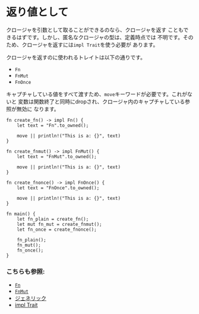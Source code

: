 # 返り値として

クロージャを引数として取ることができるのなら、クロージャを返す
こともできるはずです。しかし、匿名なクロージャの型は、定義時点では
不明です。そのため、クロージャを返すには`impl Trait`を使う必要が
あります。

クロージャを返すのに使われるトレイトは以下の通りです。

* `Fn`
* `FnMut`
* `FnOnce`

キャプチャしている値をすべて渡すため、`move`キーワードが必要です。これがないと
変数は関数終了と同時にdropされ、クロージャ内のキャプチャしている参照が無効に
なります。

```rust,editable
fn create_fn() -> impl Fn() {
    let text = "Fn".to_owned();

    move || println!("This is a: {}", text)
}

fn create_fnmut() -> impl FnMut() {
    let text = "FnMut".to_owned();

    move || println!("This is a: {}", text)
}

fn create_fnonce() -> impl FnOnce() {
    let text = "FnOnce".to_owned();

    move || println!("This is a: {}", text)
}

fn main() {
    let fn_plain = create_fn();
    let mut fn_mut = create_fnmut();
    let fn_once = create_fnonce();

    fn_plain();
    fn_mut();
    fn_once();
}
```

### こちらも参照:

- [`Fn`][fn]
- [`FnMut`][fnmut]
- [ジェネリック][generics]
- [impl Trait][impltrait]

[fn]: https://doc.rust-lang.org/std/ops/trait.Fn.html
[fnmut]: https://doc.rust-lang.org/std/ops/trait.FnMut.html
[generics]: ../../generics.md
[impltrait]: ../../trait/impl_trait.md
